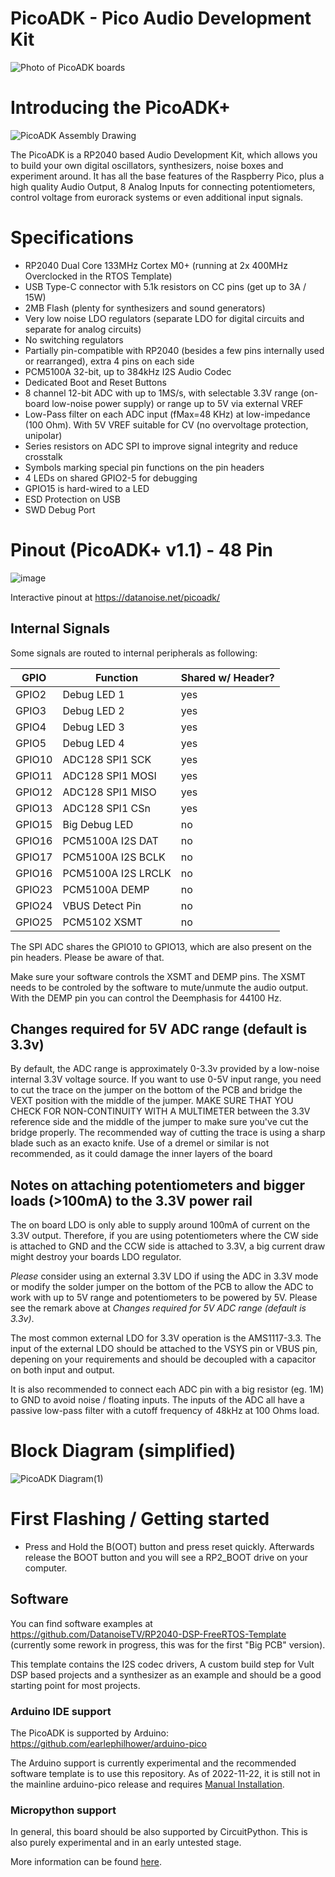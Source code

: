 # PicoADK - Pico Audio Development Kit
![Photo of PicoADK boards](https://user-images.githubusercontent.com/6614616/202743360-4aaa77be-d970-40fa-9b17-5f5f045b87c9.jpg)

# Introducing the PicoADK+
![PicoADK Assembly Drawing](https://user-images.githubusercontent.com/6614616/199252868-243d9d33-7af8-47b6-917b-c2e54897d329.png)

The PicoADK is a RP2040 based Audio Development Kit, which allows you to build your own digital oscillators, synthesizers, noise boxes and experiment around. It has all the base features of the Raspberry Pico, plus a high quality Audio Output, 8 Analog Inputs for connecting potentiometers, control voltage from eurorack systems or even additional input signals.

# Specifications
* RP2040 Dual Core 133MHz Cortex M0+ (running at 2x 400MHz Overclocked in the RTOS Template)
* USB Type-C connector with 5.1k resistors on CC pins (get up to 3A / 15W)
* 2MB Flash (plenty for synthesizers and sound generators)
* Very low noise LDO regulators (separate LDO for digital circuits and separate for analog circuits)
* No switching regulators
* Partially pin-compatible with RP2040 (besides a few pins internally used or rearranged), extra 4 pins on each side
* PCM5100A 32-bit, up to 384kHz I2S Audio Codec
* Dedicated Boot and Reset Buttons
* 8 channel 12-bit ADC with up to 1MS/s, with selectable 3.3V range (on-board low-noise power supply) or range up to 5V via external VREF
* Low-Pass filter on each ADC input (fMax=48 KHz) at low-impedance (100 Ohm). With 5V VREF suitable for CV (no overvoltage protection, unipolar)
* Series resistors on ADC SPI to improve signal integrity and reduce crosstalk
* Symbols marking special pin functions on the pin headers
* 4 LEDs on shared GPIO2-5 for debugging
* GPIO15 is hard-wired to a LED
* ESD Protection on USB
* SWD Debug Port

# Pinout (PicoADK+ v1.1) - 48 Pin

![image](https://user-images.githubusercontent.com/6614616/198907086-aaeb9831-ceb2-4acc-8242-45671ba2a3fd.png)

Interactive pinout at https://datanoise.net/picoadk/

## Internal Signals

Some signals are routed to internal peripherals as following:

| GPIO          | Function              | Shared w/ Header?   |
| ------------- | --------------------- | ------------------- |
| GPIO2         | Debug LED 1           | yes                 |
| GPIO3         | Debug LED 2           | yes                 |
| GPIO4         | Debug LED 3           | yes                 |
| GPIO5         | Debug LED 4           | yes                 |
| GPIO10        | ADC128 SPI1 SCK       | yes                 |
| GPIO11        | ADC128 SPI1 MOSI      | yes                 |
| GPIO12        | ADC128 SPI1 MISO      | yes                 |
| GPIO13        | ADC128 SPI1 CSn       | yes                 |
| GPIO15        | Big Debug LED         | no                  |
| GPIO16        | PCM5100A I2S DAT      | no                  |
| GPIO17        | PCM5100A I2S BCLK     | no                  |
| GPIO16        | PCM5100A I2S LRCLK    | no                  |
| GPIO23        | PCM5100A DEMP         | no                  |
| GPIO24        | VBUS Detect Pin       | no                  |
| GPIO25        | PCM5102 XSMT          | no                  |


The SPI ADC shares the GPIO10 to GPIO13, which are also present on the pin headers. Please be aware of that.

Make sure your software controls the XSMT and DEMP pins. The XSMT needs to be controled by the software to mute/unmute the audio output.
With the DEMP pin you can control the Deemphasis for 44100 Hz.

## Changes required for 5V ADC range (default is 3.3v)

By default, the ADC range is approximately 0-3.3v provided by a low-noise internal 3.3V voltage source.
If you want to use 0-5V input range, you need to cut the trace on the jumper on the bottom of the PCB and bridge the VEXT position with the middle of the jumper. MAKE SURE THAT YOU CHECK FOR NON-CONTINUITY WITH A MULTIMETER between the 3.3V reference side and the middle of the jumper to make sure you've cut the bridge properly. The recommended way of cutting the trace is using a sharp blade such as an exacto knife. Use of a dremel or similar is not recommended, as it could damage the inner layers of the board

## Notes on attaching potentiometers and bigger loads (>100mA) to the 3.3V power rail

The on board LDO is only able to supply around 100mA of current on the 3.3V output. Therefore, if you are using potentiometers where the CW side is attached to GND and the CCW side is attached to 3.3V, a big current draw might destroy your boards LDO regulator.

*Please* consider using an external 3.3V LDO if using the ADC in 3.3V mode or modify the solder jumper on the bottom of the PCB to allow the ADC to work with up to 5V range and potentiometers to be powered by 5V. Please see the remark above at *Changes required for 5V ADC range (default is 3.3v)*.

The most common external LDO for 3.3V operation is the AMS1117-3.3. The input of the external LDO should be attached to the VSYS pin or VBUS pin, depening on your requirements and should be decoupled with a capacitor on both input and output.

It is also recommended to connect each ADC pin with a big resistor (eg. 1M) to GND to avoid noise / floating inputs.
The inputs of the ADC all have a passive low-pass filter with a cutoff frequency of 48kHz at 100 Ohms load.

# Block Diagram  (simplified)
![PicoADK Diagram(1)](https://user-images.githubusercontent.com/6614616/199276802-3cfb1608-071d-42e8-8c82-e9a6716adb66.png)

# First Flashing / Getting started

* Press and Hold the B(OOT) button and press reset quickly. Afterwards release the BOOT button and you will see a RP2_BOOT drive on your computer.

## Software

You can find software examples at https://github.com/DatanoiseTV/RP2040-DSP-FreeRTOS-Template (currently some rework in progress, this was for the first "Big PCB" version).

This template contains the I2S codec drivers, A custom build step for Vult DSP based projects and a synthesizer as an example and should be a good starting point for most projects.

### Arduino IDE support

The PicoADK is supported by Arduino:
https://github.com/earlephilhower/arduino-pico

The Arduino support is currently experimental and the recommended software template is to use this repository.
As of 2022-11-22, it is still not in the mainline arduino-pico release and requires [Manual Installation](https://github.com/DatanoiseTV/PicoADK-Hardware/blob/main/GettingStarted_Arduino.md).

### Micropython support

In general, this board should be also supported by CircuitPython.
This is also purely experimental and in an early untested stage.

More information can be found [here](https://github.com/DatanoiseTV/PicoADK-Hardware/blob/main/GettingStarted_CircuitPython.md).
